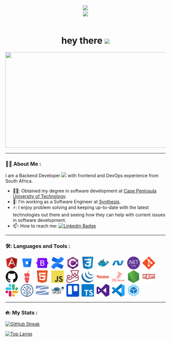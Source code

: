 <div id="header" align="center">
  <img src="https://media.giphy.com/media/M9gbBd9nbDrOTu1Mqx/giphy.gif" width="100" />
  <div id="badges">
    <a href="https://www.linkedin.com/in/jarryd-deane-719b9b151/">
      <img src="https://img.shields.io/badge/LinkedIn-blue?logo=linkedin&logoColor=white&style=for-the-badge" />
    <a/>
  </div>
  <img src="https://komarev.com/ghpvc/?username=Jarryd460&style=flat-square&color=blue" alt="" />
  <h1>
    hey there
    <img src="https://media.giphy.com/media/hvRJCLFzcasrR4ia7z/giphy.gif" width="30px"/>
  </h1>
</div>
<div align="center">
  <img src="https://media.giphy.com/media/dWesBcTLavkZuG35MI/giphy.gif" width="600" height="300" />
</div>
  
---
  
### 👨‍💻 About Me :
I am a Backend Developer <img src="https://media.giphy.com/media/WUlplcMpOCEmTGBtBW/giphy.gif" width="30"> with frontend and DevOps experience from South Africa.
- 👨‍🎓: Obtained my degree in software development at <a href="https://www.cput.ac.za/">Cape Peninsula University of Technology</a>.
- 🔭: I’m working as a Software Engineer at <a href="https://www.synthesis.co.za/">Synthesis</a>.
- ⚡: I enjoy problem solving and keeping up-to-date with the latest technologies out there and seeing how they can help with current issues in software development. 
- 📫: How to reach me: [![Linkedin Badge](https://img.shields.io/badge/-jarryd_deane-blue?style=flat&logo=Linkedin&logoColor=white)](https://www.linkedin.com/in/jarryd-deane-719b9b151)

---  
  
### 🛠️: Languages and Tools :
<div>
  <img src="https://github.com/devicons/devicon/blob/master/icons/angularjs/angularjs-original.svg" width="40" height="40" title="Anuglar" alt="Anuglar" />&nbsp;
  <img src="https://github.com/devicons/devicon/blob/master/icons/bitbucket/bitbucket-original.svg" width="40" height="40" title="Bitbucket" alt="Bitbcuket" />&nbsp;
  <img src="https://github.com/devicons/devicon/blob/master/icons/bootstrap/bootstrap-original.svg" width="40" height="40" title="Bootstrap" alt="Bootstrap" />&nbsp;
  <img src="https://github.com/devicons/devicon/blob/master/icons/confluence/confluence-original.svg" width="40" height="40" title="Confluence" alt="Confluence" />&nbsp;
  <img src="https://github.com/devicons/devicon/blob/master/icons/csharp/csharp-original.svg" width="40" height="40" title="CSharp" alt="CSharp" />&nbsp;
  <img src="https://github.com/devicons/devicon/blob/master/icons/css3/css3-original.svg" width="40" height="40" title="CSS3" alt="CSS3" />&nbsp;
  <img src="https://github.com/devicons/devicon/blob/master/icons/docker/docker-original.svg" width="40" height="40" title="Docker" alt="Docker" />&nbsp;
  <img src="https://github.com/devicons/devicon/blob/master/icons/dot-net/dot-net-original.svg" width="40" height="40" title="DotNet" alt="DotNet" />&nbsp;
  <img src="https://github.com/devicons/devicon/blob/master/icons/dotnetcore/dotnetcore-original.svg" width="40" height="40" title="DotNet Core" alt="DotNet Core" />&nbsp;
  <img src="https://github.com/devicons/devicon/blob/master/icons/git/git-original.svg" width="40" height="40" title="Git" alt="Git" />&nbsp;
  <img src="https://github.com/devicons/devicon/blob/master/icons/github/github-original.svg" width="40" height="40" title="Github" alt="Github" />&nbsp;
  <img src="https://github.com/devicons/devicon/blob/master/icons/gulp/gulp-plain.svg" width="40" height="40" title="Gulp" alt="Gulp" />&nbsp;
  <img src="https://github.com/devicons/devicon/blob/master/icons/html5/html5-original.svg" width="40" height="40" title="Html5" alt="Html5" />&nbsp;
  <img src="https://github.com/devicons/devicon/blob/master/icons/javascript/javascript-original.svg" width="40" height="40" title="Javascript" alt="Javascript" />&nbsp;
  <img src="https://github.com/devicons/devicon/blob/master/icons/jest/jest-plain.svg" width="40" height="40" title="Jest" alt="Jest" />&nbsp;
  <img src="https://github.com/devicons/devicon/blob/master/icons/jquery/jquery-original.svg" width="40" height="40" title="JQuery" alt="JQuery" />&nbsp;
  <img src="https://github.com/devicons/devicon/blob/master/icons/knockout/knockout-plain-wordmark.svg" width="40" height="40" title="Knockout" alt="Knockout" />&nbsp;
  <img src="https://github.com/devicons/devicon/blob/master/icons/microsoftsqlserver/microsoftsqlserver-plain-wordmark.svg" width="40" height="40" title="Sql Server" alt="Sql Server" />&nbsp;
  <img src="https://github.com/devicons/devicon/blob/master/icons/nodejs/nodejs-original.svg" width="40" height="40" title="NodeJs" alt="Nodejs" />&nbsp;
  <img src="https://github.com/devicons/devicon/blob/master/icons/npm/npm-original-wordmark.svg" width="40" height="40" title="Npm" alt="Npm" />&nbsp;
  <img src="https://github.com/devicons/devicon/blob/master/icons/slack/slack-original.svg" width="40" height="40" title="Slack" alt="Slack" />&nbsp;
  <img src="https://github.com/devicons/devicon/blob/master/icons/sourcetree/sourcetree-original.svg" width="40" height="40" title="SourceTree" alt="SourceTree" />&nbsp;
  <img src="https://github.com/devicons/devicon/blob/master/icons/subversion/subversion-original.svg" width="40" height="40" title="Subversion" alt="Subversion" />&nbsp;
  <img src="https://github.com/devicons/devicon/blob/master/icons/tortoisegit/tortoisegit-original.svg" width="40" height="40" title="Tortoise Git" alt="Tortoise Git" />&nbsp;
  <img src="https://github.com/devicons/devicon/blob/master/icons/trello/trello-plain.svg" width="40" height="40" title="Trello" alt="Trello" />&nbsp;
  <img src="https://github.com/devicons/devicon/blob/master/icons/typescript/typescript-original.svg" width="40" height="40" title="Typescript" alt="Typescript" />&nbsp;
  <img src="https://github.com/devicons/devicon/blob/master/icons/visualstudio/visualstudio-plain.svg" width="40" height="40" title="Visual Studio" alt="Visual Studio" />&nbsp;
  <img src="https://github.com/devicons/devicon/blob/master/icons/vscode/vscode-original.svg" width="40" height="40" title="Visual Studio Code" alt="Visual Studio Code" />&nbsp;
  <img src="https://github.com/devicons/devicon/blob/master/icons/webpack/webpack-original.svg" width="40" height="40" title="Webpack" alt="Webpack" />&nbsp;
</div>
 
---  

### 🔥: My Stats :
[![GitHub Streak](http://github-readme-streak-stats.herokuapp.com?user=Jarryd460&theme=dark&background=000000)](https://git.io/streak-stats)
  
[![Top Langs](https://github-readme-stats.vercel.app/api/top-langs/?username=Jarryd460&layout=compact&theme=vision-friendly-dark)](https://github.com/anuraghazra/github-readme-stats)
  
  
  
  
<!--
 The above has been built from https://www.sitepoint.com/github-profile-readme/

Some example links of GIFs and badges used:
- https://github.com/sitepoint-editors/sitepoint-github-profile
- https://giphy.com/
- https://giphy.com/stickers/hacktiv8-coding-codingfromhome-fromhome-M9gbBd9nbDrOTu1Mqx?utm_source=media-link&utm_medium=landing&utm_campaign=Media+Links&utm_term=
- https://shields.io/
- https://github.com/antonkomarev/github-profile-views-counter
- https://github.com/ikatyang/emoji-cheat-sheet/blob/master/README.md
- https://github.com/devicons/devicon/
- https://github.com/DenverCoder1/github-readme-streak-stats
- http://github-readme-streak-stats.herokuapp.com/demo/
- https://github.com/anuraghazra/github-readme-stats
-->

<!--
### Hi there 👋

**Jarryd460/Jarryd460** is a ✨ _special_ ✨ repository because its `README.md` (this file) appears on your GitHub profile.

Here are some ideas to get you started:

- 🔭 I’m currently working on ...
- 🌱 I’m currently learning ...
- 👯 I’m looking to collaborate on ...
- 🤔 I’m looking for help with ...
- 💬 Ask me about ...
- 📫 How to reach me: ...
- 😄 Pronouns: ...
- ⚡ Fun fact: ...
-->
